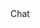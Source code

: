 <div class="quick-exit-wrapper">
    <div class="quick-exit">
        <div class="chat-bot-button">
            <i class="fas fa-comment-alt"></i>
            Chat
        </div>
    </div>
</div>